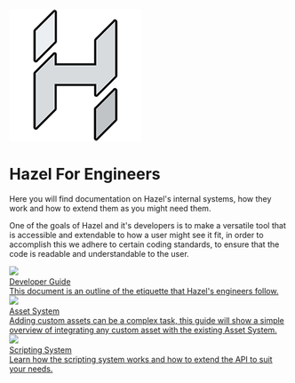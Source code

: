 <div class="title"> 
    <img src="../res/Hazel-IconLogo-2023.png" alt="Hazel Logo" />
    <h1> Hazel For Engineers </h1>
</div>

Here you will find documentation on Hazel's internal systems, how they work and how to extend them as you might need them.

One of the goals of Hazel and it's developers is to make a versatile tool that is accessible and extendable to how a user might see it fit, in order to accomplish this we adhere to certain coding standards, to ensure that the code is readable and understandable to the user. 


<div class=tableContainer>
    <div class="navTable">
        <div class="pageContainer">
            <div class="pageItem">
                <a id="pageLink" href="../HazelForEngineers/DeveloperGuide.md">
                    <div class="imageContainer">
                        <img data-src="../res/HomePage/Code.png" src="../res/HomePage/Code.png" loading="lazy" />
                    </div>
                    <div class="info">
                        <div class="content">
                            <div class="subject"> 
                                <div class="text"> Developer Guide </div> 
                            </div> 
                            <div class="description"> This document is an outline of the etiquette that Hazel's engineers follow. </div> 
                        </div> 
                    </div> 
                </a>
            </div>
        </div>
        <div class="pageContainer">
            <div class="pageItem">
                <a id="pageLink" href="../HazelForEngineers/AssetSystem/AssetSystemPage.md">
                    <div class="imageContainer">
                        <img data-src="../res/HomePage/Code.png" src="../res/HomePage/Code.png" loading="lazy" />
                    </div>
                    <div class="info">
                        <div class="content">
                            <div class="subject"> 
                                <div class="text"> Asset System </div> 
                            </div>
                            <div class="description"> Adding custom assets can be a complex task, this guide will show a simple overview of integrating any custom asset with the existing Asset System. </div> 
                        </div> 
                    </div> 
                </a>
            </div>
        </div>
        <div class="pageContainer">
            <div class="pageItem">
                <a id="pageLink" href="../HazelForEngineers/Scripting/ScriptingPage.md">
                    <div class="imageContainer">
                        <img data-src="../res/HomePage/Code.png" src="../res/HomePage/Code.png" loading="lazy" />
                    </div>
                    <div class="info">
                        <div class="content">
                            <div class="subject"> 
                                <div class="text"> Scripting System </div>
                                <div class="description"> Learn how the scripting system works and how to extend the API to suit your needs. </div> 
                            </div> 
                        </div> 
                    </div> 
                </a>
            </div>
        </div>
    </div>
</div>